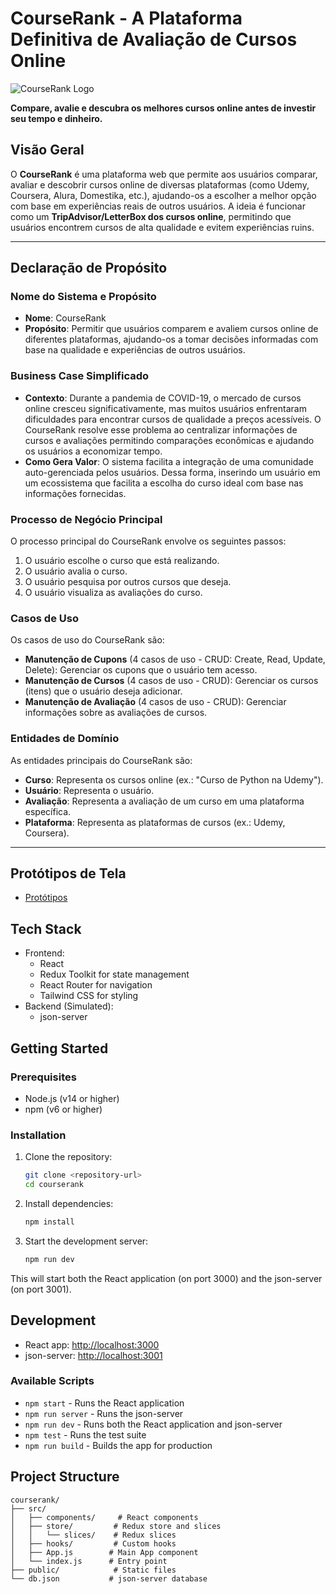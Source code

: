 # CourseRank - A Plataforma Definitiva de Avaliação de Cursos Online

![CourseRank Logo](https://via.placeholder.com/150) <!-- Placeholder for logo -->

**Compare, avalie e descubra os melhores cursos online antes de investir seu tempo e dinheiro.**

## Visão Geral

O **CourseRank** é uma plataforma web que permite aos usuários comparar, avaliar e descobrir cursos online de diversas plataformas (como Udemy, Coursera, Alura, Domestika, etc.), ajudando-os a escolher a melhor opção com base em experiências reais de outros usuários. A ideia é funcionar como um **TripAdvisor/LetterBox dos cursos online**, permitindo que usuários encontrem cursos de alta qualidade e evitem experiências ruins.

---

## Declaração de Propósito

### Nome do Sistema e Propósito
- **Nome**: CourseRank  
- **Propósito**: Permitir que usuários comparem e avaliem cursos online de diferentes plataformas, ajudando-os a tomar decisões informadas com base na qualidade e experiências de outros usuários.

### Business Case Simplificado
- **Contexto**: Durante a pandemia de COVID-19, o mercado de cursos online cresceu significativamente, mas muitos usuários enfrentaram dificuldades para encontrar cursos de qualidade a preços acessíveis. O CourseRank resolve esse problema ao centralizar informações de cursos e avaliações permitindo comparações econômicas e ajudando os usuários a economizar tempo.
- **Como Gera Valor**: O sistema facilita a integração de uma comunidade auto-gerenciada pelos usuários. Dessa forma, inserindo um usuário em um ecossistema que facilita a escolha do curso ideal com base nas informações fornecidas.

### Processo de Negócio Principal
O processo principal do CourseRank envolve os seguintes passos:
1. O usuário escolhe o curso que está realizando.
2. O usuário avalia o curso.
3. O usuário pesquisa por outros cursos que deseja.
4. O usuário visualiza as avaliações do curso.

### Casos de Uso
Os casos de uso do CourseRank são:
- **Manutenção de Cupons** (4 casos de uso - CRUD: Create, Read, Update, Delete): Gerenciar os cupons que o usuário tem acesso.
- **Manutenção de Cursos** (4 casos de uso - CRUD): Gerenciar os cursos (itens) que o usuário deseja adicionar.
- **Manutenção de Avaliação** (4 casos de uso - CRUD): Gerenciar informações sobre as avaliações de cursos.


### Entidades de Domínio
As entidades principais do CourseRank são:
- **Curso**: Representa os cursos online (ex.: "Curso de Python na Udemy").
- **Usuário**: Representa o usuário.
- **Avaliação**: Representa a avaliação de um curso em uma plataforma específica.
- **Plataforma**: Representa as plataformas de cursos (ex.: Udemy, Coursera).

---

## Protótipos de Tela


- [Protótipos](https://www.canva.com/design/DAGijdLY7Rc/zuSSZ70QoYbvX1scLp7ymA/view?utm_content=DAGijdLY7Rc&utm_campaign=designshare&utm_medium=link2&utm_source=uniquelinks&utlId=h2772b77a80)


## Tech Stack

- Frontend:
  - React
  - Redux Toolkit for state management
  - React Router for navigation
  - Tailwind CSS for styling
- Backend (Simulated):
  - json-server

## Getting Started

### Prerequisites

- Node.js (v14 or higher)
- npm (v6 or higher)

### Installation

1. Clone the repository:
   ```bash
   git clone <repository-url>
   cd courserank
   ```

2. Install dependencies:
   ```bash
   npm install
   ```

3. Start the development server:
   ```bash
   npm run dev
   ```

This will start both the React application (on port 3000) and the json-server (on port 3001).

## Development

- React app: [http://localhost:3000](http://localhost:3000)
- json-server: [http://localhost:3001](http://localhost:3001)

### Available Scripts

- `npm start` - Runs the React application
- `npm run server` - Runs the json-server
- `npm run dev` - Runs both the React application and json-server
- `npm test` - Runs the test suite
- `npm run build` - Builds the app for production

## Project Structure

```
courserank/
├── src/
│   ├── components/     # React components
│   ├── store/         # Redux store and slices
│   │   └── slices/    # Redux slices
│   ├── hooks/         # Custom hooks
│   ├── App.js        # Main App component
│   └── index.js      # Entry point
├── public/            # Static files
└── db.json           # json-server database
```


